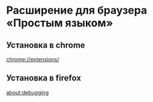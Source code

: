 # Расширение для браузера «Простым языком»

## Установка в chrome

[chrome://extensions/](chrome://extensions/)


## Установка в firefox

[about:debugging](about:debugging)